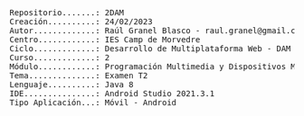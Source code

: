 <pre>
Repositorio.......: 2DAM
Creación..........: 24/02/2023
Autor.............: Raúl Granel Blasco - raul.granel@gmail.com
Centro............: IES Camp de Morvedre
Ciclo.............: Desarrollo de Multiplataforma Web - DAM
Curso.............: 2
Módulo............: Programación Multimedia y Dispositivos Móviles (PMDM)
Tema..............: Examen T2
Lenguaje..........: Java 8
IDE...............: Android Studio 2021.3.1
Tipo Aplicación...: Móvil - Android
<pre/>
